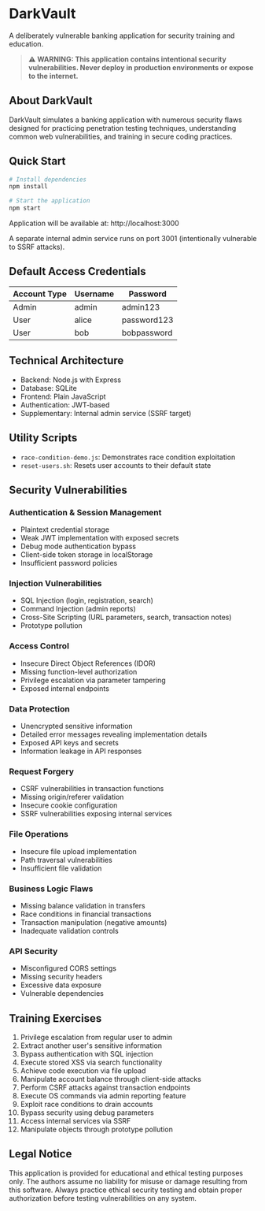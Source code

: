 # DarkVault

A deliberately vulnerable banking application for security training and education.

> **⚠️ WARNING: This application contains intentional security vulnerabilities. Never deploy in production environments or expose to the internet.**

## About DarkVault

DarkVault simulates a banking application with numerous security flaws designed for practicing penetration testing techniques, understanding common web vulnerabilities, and training in secure coding practices.

## Quick Start

```bash
# Install dependencies
npm install

# Start the application
npm start
```

Application will be available at: http://localhost:3000

A separate internal admin service runs on port 3001 (intentionally vulnerable to SSRF attacks).

## Default Access Credentials

| Account Type | Username | Password      |
|--------------|----------|---------------|
| Admin        | admin    | admin123      |
| User         | alice    | password123   |
| User         | bob      | bobpassword   |

## Technical Architecture

- Backend: Node.js with Express
- Database: SQLite
- Frontend: Plain JavaScript
- Authentication: JWT-based
- Supplementary: Internal admin service (SSRF target)

## Utility Scripts

- `race-condition-demo.js`: Demonstrates race condition exploitation
- `reset-users.sh`: Resets user accounts to their default state

## Security Vulnerabilities

### Authentication & Session Management
- Plaintext credential storage
- Weak JWT implementation with exposed secrets
- Debug mode authentication bypass
- Client-side token storage in localStorage
- Insufficient password policies

### Injection Vulnerabilities
- SQL Injection (login, registration, search)
- Command Injection (admin reports)
- Cross-Site Scripting (URL parameters, search, transaction notes)
- Prototype pollution

### Access Control
- Insecure Direct Object References (IDOR)
- Missing function-level authorization
- Privilege escalation via parameter tampering
- Exposed internal endpoints

### Data Protection
- Unencrypted sensitive information
- Detailed error messages revealing implementation details
- Exposed API keys and secrets
- Information leakage in API responses

### Request Forgery
- CSRF vulnerabilities in transaction functions
- Missing origin/referer validation
- Insecure cookie configuration
- SSRF vulnerabilities exposing internal services

### File Operations
- Insecure file upload implementation
- Path traversal vulnerabilities
- Insufficient file validation

### Business Logic Flaws
- Missing balance validation in transfers
- Race conditions in financial transactions
- Transaction manipulation (negative amounts)
- Inadequate validation controls

### API Security
- Misconfigured CORS settings
- Missing security headers
- Excessive data exposure
- Vulnerable dependencies

## Training Exercises

1. Privilege escalation from regular user to admin
2. Extract another user's sensitive information
3. Bypass authentication with SQL injection
4. Execute stored XSS via search functionality
5. Achieve code execution via file upload
6. Manipulate account balance through client-side attacks
7. Perform CSRF attacks against transaction endpoints
8. Execute OS commands via admin reporting feature
9. Exploit race conditions to drain accounts
10. Bypass security using debug parameters
11. Access internal services via SSRF
12. Manipulate objects through prototype pollution

## Legal Notice

This application is provided for educational and ethical testing purposes only. The authors assume no liability for misuse or damage resulting from this software. Always practice ethical security testing and obtain proper authorization before testing vulnerabilities on any system. 